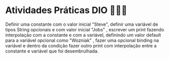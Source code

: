 # Atividades Práticas DIO 👨🏻‍💻
Definir uma constante com o valor inicial "Steve", definir uma variável de tipos String opcionais e com valor inicial "Jobs" , escrever um print fazendo interpolação com a constante e com a variável, definindo um valor default para a variável opcional como "Wozniak" , fazer uma opcional binding na variável e dentro da condição fazer outro print com interpolação entre a constante e variável que foi desembrulhada.
